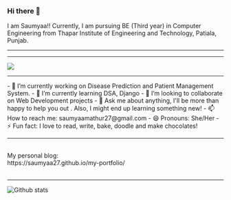 ### Hi there 👋
I am Saumyaa!! Currently, I am pursuing BE (Third year) in Computer Engineering from Thapar Institute of Engineering and Technology, Patiala, Punjab.
<HR>
<!--
**Saumyaa27/Saumyaa27** is a ✨ _special_ ✨ repository because its `README.md` (this file) appears on your GitHub profile.
-->
  <HR>
    
![](https://komarev.com/ghpvc/?username=Saumyaa27&color=dc143c)

  <HR>
- 🔭 I’m currently working on Disease Prediction and Patient Management System.
- 🌱 I’m currently learning DSA, Django
- 👯 I’m looking to collaborate on Web Development projects
- 💬 Ask me about anything, I'll be more than happy to help you out . Also, I might end up learning something new!
- 📫 How to reach me: saumyaamathur27@gmail.com
- 😄 Pronouns: She/Her
- ⚡ Fun fact: I love to read, write, bake, doodle and make chocolates!
<HR>
<br>
My personal blog: 
<br>
https://saumyaa27.github.io/my-portfolio/
<br>
<br>
<HR>
  
![Github stats](https://github-readme-stats.vercel.app/api?username=Saumyaa27&color=blue)

<br>


